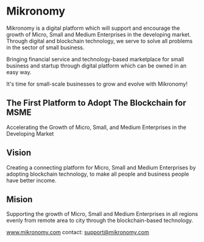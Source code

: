 # Mikronomy
Mikronomy is a digital platform which will support and encourage the growth of Micro, Small and Medium Enterprises in the developing market. Through digital and blockchain technology, we serve to solve all problems in the sector of small business.

Bringing financial service and technology-based marketplace for small business and startup through digital platform which can be owned in an easy way.

It's time for small-scale businesses to grow and evolve with Mikronomy!



## The First Platform to Adopt The Blockchain for MSME
Accelerating the Growth of Micro, Small, and Medium Enterprises in the Developing Market

## Vision
Creating a connecting platform for Micro, Small and Medium Enterprises by adopting blockchain technology, to make all people and business people have better income. 

## Mision
Supporting the growth of Micro, Small and Medium Enterprises in all regions evenly from remote area to city through the blockchain-based technology.



www.mikronomy.com
contact: support@mikronomy.com
